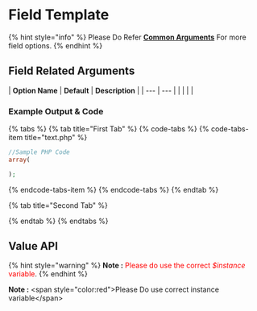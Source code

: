 # Field Template

{% hint style="info" %}
Please Do Refer [**Common Arguments**](https://wponion.gitbook.io/docs/fields) For more field options.
{% endhint %}

## Field Related Arguments

| **Option Name** | **Default** | **Description** |
| --- | --- |
|  |  |  |

### Example Output & Code

{% tabs %}
{% tab title="First Tab" %}
{% code-tabs %}
{% code-tabs-item title="text.php" %}
```php
//Sample PHP Code
array(

);
```
{% endcode-tabs-item %}
{% endcode-tabs %}
{% endtab %}

{% tab title="Second Tab" %}

{% endtab %}
{% endtabs %}

## Value API

{% hint style="warning" %}
**Note :** <span style="color:red">Please do use the correct _$instance_ variable</span>.
{% endhint %}

**Note :** &lt;span style="color:red"&gt;Please Do use correct instance variable&lt;/span&gt;

